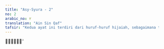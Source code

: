 ```yaml
---
title: "Asy-Syura - 2"
no: 2
arabic_no: ٢
translation: "Ain Sin Qaf"
tafsir: "Kedua ayat ini terdiri dari huruf-huruf hijaiah, sebagaimana terdapat pada permulaan beberapa surah Al-Qur'an. Para ahli tafsir berbeda pendapat tentang maksud huruf-huruf itu. Selanjutnya dipersilakan menelaah masalah ini pada \"Al-Qur'an dan Tafsirnya\" jilid I yaitu tafsir ayat pertama Surah al-Baqarah.\""
---
```


عۤسۤقۤ  ۗ  
